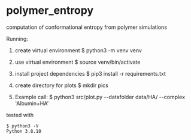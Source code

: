 # polymer_entropy
computation of conformational entropy from polymer simulations

Running:

1. create virtual environment
$ python3 -m venv venv

2. use virtual environment
$ source venv/bin/activate

3. install project dependencies
$ pip3 install -r requirements.txt

4. create directory for plots
$ mkdir pics

5. Example call:
$ python3 src/plot.py --datafolder data/HA/ --complex 'Albumin+HA'

tested with
```
$ python3 -V
Python 3.8.10
```
